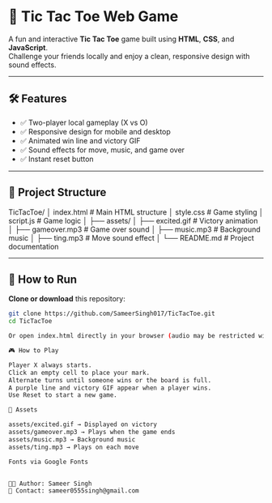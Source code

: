 # 🎯 Tic Tac Toe Web Game

A fun and interactive **Tic Tac Toe** game built using **HTML**, **CSS**, and **JavaScript**.  
Challenge your friends locally and enjoy a clean, responsive design with sound effects.

---


## 🛠 Features

- ✅ Two-player local gameplay (X vs O)
- ✅ Responsive design for mobile and desktop
- ✅ Animated win line and victory GIF
- ✅ Sound effects for move, music, and game over
- ✅ Instant reset button

---

## 📂 Project Structure

TicTacToe/
│ index.html # Main HTML structure
│ style.css # Game styling
│ script.js # Game logic
│
├── assets/
│ ├── excited.gif # Victory animation
│ ├── gameover.mp3 # Game over sound
│ ├── music.mp3 # Background music
│ ├── ting.mp3 # Move sound effect
│
└── README.md # Project documentation


---

## 🚀 How to Run

 **Clone or download** this repository:
   ```bash
   git clone https://github.com/SameerSingh017/TicTacToe.git
   cd TicTacToe

Or open index.html directly in your browser (audio may be restricted without a server).

🎮 How to Play

Player X always starts.
Click an empty cell to place your mark.
Alternate turns until someone wins or the board is full.
A purple line and victory GIF appear when a player wins.
Use Reset to start a new game.

🎵 Assets

assets/excited.gif → Displayed on victory
assets/gameover.mp3 → Plays when the game ends
assets/music.mp3 → Background music
assets/ting.mp3 → Plays on each move

Fonts via Google Fonts


👨‍💻 Author: Sameer Singh
📧 Contact: sameer0555singh@gmail.com

